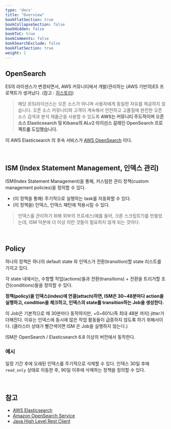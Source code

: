 ```yaml
---
type: 'docs'
title: "Overview"
bookFlatSection: true
bookCollapseSection: false
bookHidden: false
bookToC: true
bookComments: false
bookSearchExclude: false
bookFlatSection: true
weight: 1
---
```


## OpenSearch

ES의 라이센스가 변경되면서, AWS 커뮤니티에서 개발/관리하는 (AWS 기반의)ES 프로젝트가 생겨났다. (참고 : [히스토리](https://aws.amazon.com/ko/opensearch-service/the-elk-stack/what-is-elasticsearch/))

> 해당 (ES)라이선스는 오픈 소스가 아니며 사용자에게 동일한 자유를 제공하지 않습니다. 오픈 소스 커뮤니티와 고객이 계속해서 안전하고 고품질에 완전한 오픈 소스 검색과 분석 제품군을 사용할 수 있도록 **AWS는 커뮤니티 주도적이며 오픈 소스 Elasticsearch 및 Kibana의 ALv2 라이선스 갈래인 OpenSearch 프로젝트를 도입했습니다.**

이 AWS Elasticsearch 의 후속 서비스가 [AWS OpenSearch](https://docs.aws.amazon.com/ko_kr/opensearch-service/latest/developerguide/what-is.html) 이다.

<br>

## ISM (Index Statement Management, 인덱스 관리)

ISM(Index Statement Management)을 통해, 커스텀한 관리 정책(custom management policies)을 정의할 수 있다.
  - (이 정책을 통해) 주기적으로 실행하는 task를 자동화할 수 있다.
  - (이 정책을) 인덱스, 인덱스 패턴에 적용시킬 수 있다.

> 인덱스를 관리하기 위해 외부의 프로세스(예를 들어, 크론 스크립트?)를 만들었는데, ISM 덕분에 더 이상 이런 것들이 필요하지 않게 되는 것이다.

<br>

## Policy

하나의 정책은 하나의 default state 와 인덱스가 전환(transition)할 state 리스트를 가지고 있다.

각 state 내에서는, 수항핼 작업(actions)들과 전환(transitions) + 전환을 트리거할 조건(conditions)들을 정의할 수 있다. 

**정책(policy)을 인덱스(index)에 연결(attach)하면, ISM은 30~48분마다 action을 실행하고, condition을 체크하고, 인덱스의 state를 transition하는 Job을 생성한다.**

이 Job은 기본적으로 매 30분마다 동작하지만, +0~60%(즉 최대 48분 까지) jitter가 더해진다. 이유는 인덱스에 동시에 많은 작업 활동들이 급증하지 않도록 하기 위해서이다. (클러스터 상태가 빨간색이면 ISM 은 Job을 실행하지 않는다.)

ISM은 OpenSearch / Elasticsearch 6.8 이상의 버전에서 동작한다.

### 예시

일정 기간 후에 오래된 인덱스를 주기적으로 삭제할 수 있다. 인덱스 30일 후에 `read_only` 상태로 이동한 후, 90일 이후에 삭제하는 정책을 정의할 수 있다.

<br>

## 참고

- [AWS Elasticsearch](https://aws.amazon.com/ko/opensearch-service/the-elk-stack/what-is-elasticsearch/)
- [Amazon OpenSearch Service](https://docs.aws.amazon.com/ko_kr/opensearch-service/latest/developerguide/what-is.html)
- [Java High Level Rest Client](https://opensearch.org/docs/latest/clients/java-rest-high-level/#sample-code)